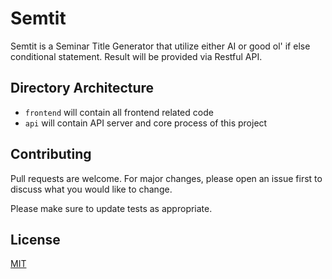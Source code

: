 # Semtit

Semtit is a Seminar Title Generator that utilize either AI or good ol' if else conditional statement. Result will be provided via Restful API.

## Directory Architecture

- `frontend` will contain all frontend related code
- `api` will contain API server and core process of this project

## Contributing
Pull requests are welcome. For major changes, please open an issue first to discuss what you would like to change.

Please make sure to update tests as appropriate.

## License
[MIT](https://choosealicense.com/licenses/mit/)
